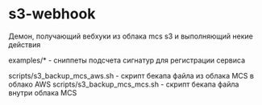 # s3-webhook
Демон, получающий вебхуки из облака mcs s3 и выполняющий некие действия

examples/* - сниппеты подсчета сигнатур для регистрации сервиса

scripts/s3_backup_mcs_aws.sh - скрипт бекапа файла из облака MCS в облако AWS
scripts/s3_backup_mcs_mcs.sh - скрипт бекапа файла внутри облака MCS
